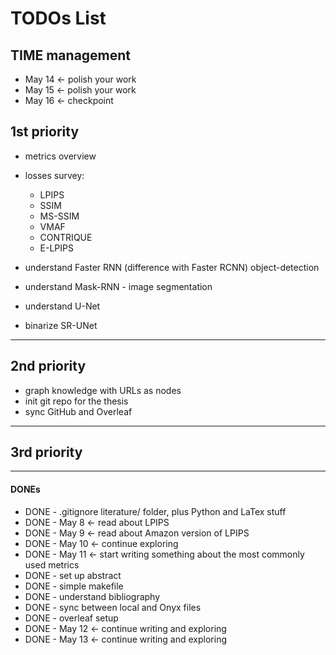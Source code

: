 TODOs List
==========

## TIME management
- May 14 <- polish your work
- May 15 <- polish your work
- May 16 <- checkpoint

## 1st priority

- metrics overview
- losses survey:
    - LPIPS
    - SSIM
    - MS-SSIM
    - VMAF
    - CONTRIQUE
    - E-LPIPS


- understand Faster RNN (difference with Faster RCNN) object-detection
- understand Mask-RNN - image segmentation
- understand U-Net

- binarize SR-UNet

---

## 2nd priority
- graph knowledge with URLs as nodes
- init git repo for the thesis
- sync GitHub and Overleaf

---

## 3rd priority

---

#### DONEs
- DONE - .gitignore literature/ folder, plus Python and LaTex stuff
- DONE - May 8 <- read about LPIPS
- DONE - May 9 <- read about Amazon version of LPIPS
- DONE - May 10 <- continue exploring
- DONE - May 11 <- start writing something about the most commonly used metrics
- DONE - set up abstract
- DONE - simple makefile
- DONE - understand bibliography
- DONE - sync between local and Onyx files
- DONE - overleaf setup
- DONE - May 12 <- continue writing and exploring
- DONE - May 13 <- continue writing and exploring


